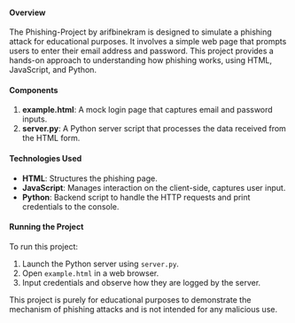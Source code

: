 
#### Overview
The Phishing-Project by arifbinekram is designed to simulate a phishing attack for educational purposes. It involves a simple web page that prompts users to enter their email address and password. This project provides a hands-on approach to understanding how phishing works, using HTML, JavaScript, and Python.

#### Components
1. **example.html**: A mock login page that captures email and password inputs.
2. **server.py**: A Python server script that processes the data received from the HTML form.

#### Technologies Used
- **HTML**: Structures the phishing page.
- **JavaScript**: Manages interaction on the client-side, captures user input.
- **Python**: Backend script to handle the HTTP requests and print credentials to the console.

#### Running the Project
To run this project:
1. Launch the Python server using `server.py`.
2. Open `example.html` in a web browser.
3. Input credentials and observe how they are logged by the server.

This project is purely for educational purposes to demonstrate the mechanism of phishing attacks and is not intended for any malicious use.
